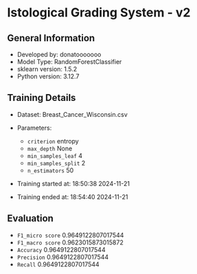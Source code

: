 
# Istological Grading System - v2
## General Information 
- Developed by: donatooooooo
- Model Type: RandomForestClassifier
- sklearn version: 1.5.2
- Python version: 3.12.7
## Training Details
- Dataset: Breast_Cancer_Wisconsin.csv
- Parameters: 
    - `criterion` entropy
    - `max_depth` None
    - `min_samples_leaf` 4
    - `min_samples_split` 2
    - `n_estimators` 50
    
- Training started at: 18:50:38 2024-11-21
- Training ended at: 18:54:40 2024-11-21
## Evaluation
- `F1_micro score` 0.9649122807017544
- `F1_macro score` 0.9623015873015872
- `Accuracy` 0.9649122807017544
- `Precision` 0.9649122807017544
- `Recall` 0.9649122807017544
